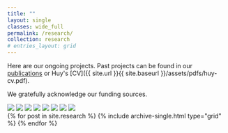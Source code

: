 ```yaml
---
title: ""
layout: single
classes: wide_full
permalink: /research/
collection: research
# entries_layout: grid
---
```


Here are our ongoing projects. Past projects can be found in our [publications](/publications/) or Huy's [CV]({{ site.url }}{{ site.baseurl }}/assets/pdfs/huy-cv.pdf).

We gratefully acknowledge our funding sources.

<div class="funding-logos">
    <a href="https://www.arl.army.mil/"><img src="{{ site.url }}{{ site.baseurl }}/assets/images/funding/arl.jpeg"></a>
    <a href="https://www.erdc.usace.army.mil/Locations/CERL/"><img src="{{ site.url }}{{ site.baseurl }}/assets/images/funding/cerl.webp"></a>
    <a href="https://www.darpa.mil/"><img src="{{ site.url }}{{ site.baseurl }}/assets/images/funding/darpa.png"></a>
    <a href="https://sustainability.illinois.edu/"><img src="{{ site.url }}{{ site.baseurl }}/assets/images/funding/isee.png"></a>
    <a href="https://www.mitre.org/"><img src="{{ site.url }}{{ site.baseurl }}/assets/images/funding/mitre.png"></a>
    <a href="https://www.nasa.gov/"><img src="{{ site.url }}{{ site.baseurl }}/assets/images/funding/nasa.jpg"></a>
    <a href="https://www.onr.navy.mil/"><img src="{{ site.url }}{{ site.baseurl }}/assets/images/funding/onr.png"></a>
    <a href="https://zjui.illinois.edu/"><img src="{{ site.url }}{{ site.baseurl }}/assets/images/funding/zjui.png"></a>
</div>

<archive class="grid__wrapper">
    {% for post in site.research %}
        {% include archive-single.html type="grid" %}
    {% endfor %}
</archive>